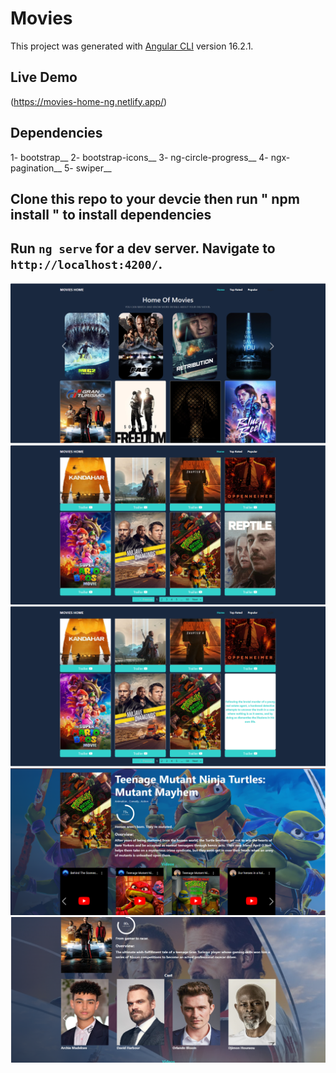 # Movies

This project was generated with [Angular CLI](https://github.com/angular/angular-cli) version 16.2.1.

## Live Demo
(https://movies-home-ng.netlify.app/)

## Dependencies

1- bootstrap__
2- bootstrap-icons__
3- ng-circle-progress__
4- ngx-pagination__
5- swiper__

## Clone this repo to your devcie then run " npm install " to install dependencies

## Run `ng serve` for a dev server. Navigate to `http://localhost:4200/`.

![HOME](src/assets/screens/home1.png)
![HOME2](src/assets/screens/home2.png)
![HOME3](src/assets/screens/home3.png)
![HOME3](src/assets/screens/home4.png)
![HOME3](src/assets/screens/home5.png)


